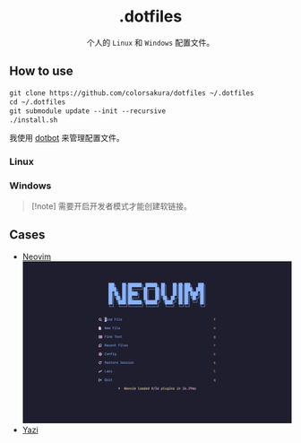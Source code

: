 <div align="center">

# .dotfiles

个人的 `Linux` 和 `Windows` 配置文件。

</div>

## How to use

```shell
git clone https://github.com/colorsakura/dotfiles ~/.dotfiles
cd ~/.dotfiles
git submodule update --init --recursive
./install.sh
```

我使用 [dotbot](https://github.com/anishathalye/dotbot) 来管理配置文件。

### Linux

### Windows

> [!note] 需要开启开发者模式才能创建软链接。

## Cases

- [Neovim](./config/nvim)
  ![neovim ui](assets/neovim.png)
- [Yazi](./config/yazi)

